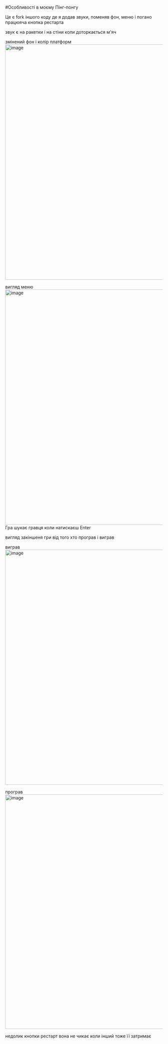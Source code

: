 #Особливості в моєму Пінг-понгу

Це є fork іншого коду де я додав звуки, поменяв фон, меню і погано працюяча кнопка рестарта

звук є на ракетки і на стіни коли доторкається м'яч

змінений фон і колір платформ
<img width="997" height="750" alt="image" src="https://github.com/user-attachments/assets/c59d61b9-2571-4b0e-aa08-9fd06b379773" />

вигляд меню
<img width="1000" height="750" alt="image" src="https://github.com/user-attachments/assets/c840630e-357e-406f-b149-560f8b7dcc49" />
Гра шукає гравця коли натискаєш Enter

вигляд закіншеня гри від того хто програв і виграв

виграв
<img width="999" height="749" alt="image" src="https://github.com/user-attachments/assets/a093cdd8-1d27-43c6-aac6-b332e8e4f437" />

програв
<img width="998" height="747" alt="image" src="https://github.com/user-attachments/assets/306a32dd-5e0b-4508-87ec-cf14ea336b66" />

недолик кнопки рестарт вона не чикає коли інший тоже її затримає
